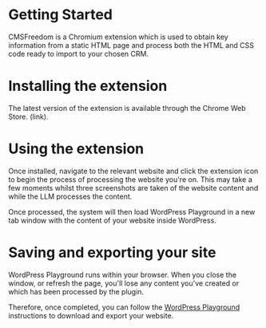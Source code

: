 # Getting Started

CMSFreedom is a Chromium extension which is used to obtain key information from a static HTML page and process both the HTML and CSS code ready to import to your chosen CRM.

# Installing the extension
The latest version of the extension is available through the Chrome Web Store. (link). 

# Using the extension
Once installed, navigate to the relevant website and click the extension icon to begin the process of processing the website you're on. This may take a few moments whilst three screenshots are taken of the website content and while the LLM processes the content.  

Once processed, the system will then load WordPress Playground in a new tab window with the content of your website inside WordPress.

# Saving and exporting your site
WordPress Playground runs within your browser. When you close the window, or refresh the page, you'll lose any content you've created or which has been processed by the plugin.  

Therefore, once completed, you can follow the [WordPress Playground](https://wordpress.github.io/wordpress-playground/quick-start-guide#save-your-site) instructions to download and export your website.
